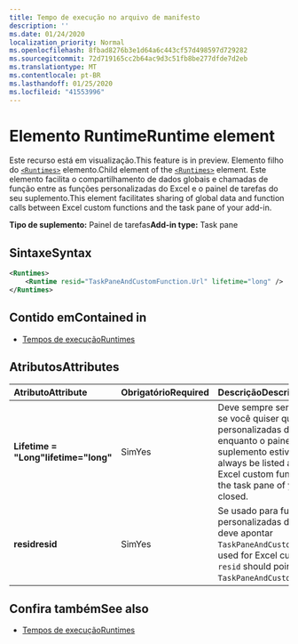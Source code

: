 ```yaml
---
title: Tempo de execução no arquivo de manifesto
description: ''
ms.date: 01/24/2020
localization_priority: Normal
ms.openlocfilehash: 8fbad8276b3e1d64a6c443cf57d498597d729282
ms.sourcegitcommit: 72d719165cc2b64ac9d3c51fb8be277dfde7d2eb
ms.translationtype: MT
ms.contentlocale: pt-BR
ms.lasthandoff: 01/25/2020
ms.locfileid: "41553996"
---
```

# <a name="runtime-element"></a><span data-ttu-id="07a9b-102">Elemento Runtime</span><span class="sxs-lookup"><span data-stu-id="07a9b-102">Runtime element</span></span>

<span data-ttu-id="07a9b-103">Este recurso está em visualização.</span><span class="sxs-lookup"><span data-stu-id="07a9b-103">This feature is in preview.</span></span> <span data-ttu-id="07a9b-104">Elemento filho do [`<Runtimes>`](runtimes.md) elemento.</span><span class="sxs-lookup"><span data-stu-id="07a9b-104">Child element of the [`<Runtimes>`](runtimes.md) element.</span></span> <span data-ttu-id="07a9b-105">Este elemento facilita o compartilhamento de dados globais e chamadas de função entre as funções personalizadas do Excel e o painel de tarefas do seu suplemento.</span><span class="sxs-lookup"><span data-stu-id="07a9b-105">This element facilitates sharing of global data and function calls between Excel custom functions and the task pane of your add-in.</span></span>

<span data-ttu-id="07a9b-106">**Tipo de suplemento:** Painel de tarefas</span><span class="sxs-lookup"><span data-stu-id="07a9b-106">**Add-in type:** Task pane</span></span>

## <a name="syntax"></a><span data-ttu-id="07a9b-107">Sintaxe</span><span class="sxs-lookup"><span data-stu-id="07a9b-107">Syntax</span></span>

```XML
<Runtimes>
    <Runtime resid="TaskPaneAndCustomFunction.Url" lifetime="long" />
</Runtimes>
```

## <a name="contained-in"></a><span data-ttu-id="07a9b-108">Contido em</span><span class="sxs-lookup"><span data-stu-id="07a9b-108">Contained in</span></span>

- [<span data-ttu-id="07a9b-109">Tempos de execução</span><span class="sxs-lookup"><span data-stu-id="07a9b-109">Runtimes</span></span>](runtimes.md)

## <a name="attributes"></a><span data-ttu-id="07a9b-110">Atributos</span><span class="sxs-lookup"><span data-stu-id="07a9b-110">Attributes</span></span>

|  <span data-ttu-id="07a9b-111">Atributo</span><span class="sxs-lookup"><span data-stu-id="07a9b-111">Attribute</span></span>  |  <span data-ttu-id="07a9b-112">Obrigatório</span><span class="sxs-lookup"><span data-stu-id="07a9b-112">Required</span></span>  |  <span data-ttu-id="07a9b-113">Descrição</span><span class="sxs-lookup"><span data-stu-id="07a9b-113">Description</span></span>  |
|:-----|:-----|:-----|
|  <span data-ttu-id="07a9b-114">**Lifetime = "Long"**</span><span class="sxs-lookup"><span data-stu-id="07a9b-114">**lifetime="long"**</span></span>  |  <span data-ttu-id="07a9b-115">Sim</span><span class="sxs-lookup"><span data-stu-id="07a9b-115">Yes</span></span>  | <span data-ttu-id="07a9b-116">Deve sempre ser listado como longo se você quiser que as funções personalizadas do Excel funcionem enquanto o painel de tarefas do seu suplemento estiver fechado.</span><span class="sxs-lookup"><span data-stu-id="07a9b-116">Should always be listed as long if you want Excel custom functions to work while the task pane of your add-in is closed.</span></span> |
|  <span data-ttu-id="07a9b-117">**resid**</span><span class="sxs-lookup"><span data-stu-id="07a9b-117">**resid**</span></span>  |  <span data-ttu-id="07a9b-118">Sim</span><span class="sxs-lookup"><span data-stu-id="07a9b-118">Yes</span></span>  | <span data-ttu-id="07a9b-119">Se usado para funções personalizadas do Excel, `resid` o deve apontar `TaskPaneAndCustomFunction.Url`para.</span><span class="sxs-lookup"><span data-stu-id="07a9b-119">If used for Excel custom functions, the `resid` should point to `TaskPaneAndCustomFunction.Url`.</span></span> |

## <a name="see-also"></a><span data-ttu-id="07a9b-120">Confira também</span><span class="sxs-lookup"><span data-stu-id="07a9b-120">See also</span></span>

- [<span data-ttu-id="07a9b-121">Tempos de execução</span><span class="sxs-lookup"><span data-stu-id="07a9b-121">Runtimes</span></span>](runtimes.md)
